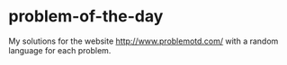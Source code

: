 problem-of-the-day
==================

My solutions for the website http://www.problemotd.com/ with a random language for each problem.

